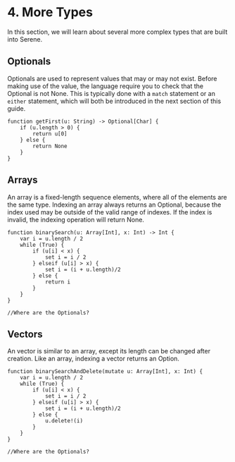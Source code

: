 # 4. More Types

In this section, we will learn about several more complex types that are built into Serene.

## Optionals

Optionals are used to represent values that may or may not exist. Before making use of the value, the language require you to check that the Optional is not None. This is typically done with a `match` statement or an `either` statement, which will both be introduced in the next section of this guide.

```serene
function getFirst(u: String) -> Optional[Char] {
	if (u.length > 0) {
		return u[0]
	} else {
		return None
	}
}
```

## Arrays

An array is a fixed-length sequence elements, where all of the elements are the same type. Indexing an array always returns an Optional, because the index used may be outside of the valid range of indexes. If the index is invalid, the indexing operation will return None.

```serene
function binarySearch(u: Array[Int], x: Int) -> Int {
	var i = u.length / 2
	while (True) {
		if (u[i] < x) {
			set i = i / 2
		} elseif (u[i] > x) {
			set i = (i + u.length)/2
		} else {
			return i
		}
	}
}

//Where are the Optionals?
```

## Vectors

An vector is similar to an array, except its length can be changed after creation. Like an array, indexing a vector returns an Option.

```serene
function binarySearchAndDelete(mutate u: Array[Int], x: Int) {
	var i = u.length / 2
	while (True) {
		if (u[i] < x) {
			set i = i / 2
		} elseif (u[i] > x) {
			set i = (i + u.length)/2
		} else {
			u.delete!(i)
		}
	}
}

//Where are the Optionals?
```